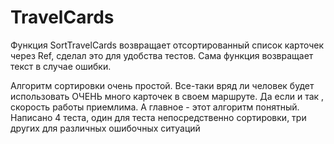 # TravelCards
Функция SortTravelCards возвращает отсортированный список карточек через Ref, сделал это для удобства тестов. Сама функция возвращает текст в случае ошибки.
	
 Алгоритм сортировки очень простой. Все-таки вряд ли человек будет использовать ОЧЕНЬ много карточек в своем маршруте. Да если и так , скорость работы приемлима. А главное - этот алгоритм понятный.
Написано 4 теста, один для теста непосредственно сортировки, три других для различных ошибочных ситуаций
